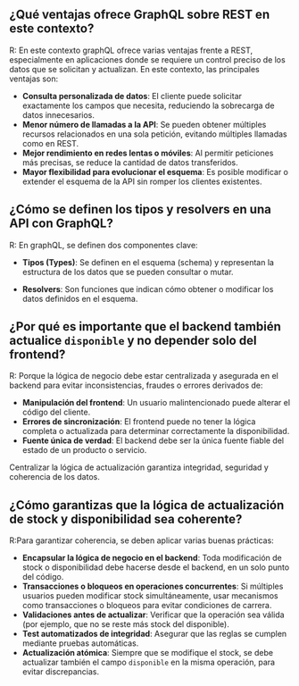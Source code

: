## ¿Qué ventajas ofrece GraphQL sobre REST en este contexto?

R: En este contexto graphQL ofrece varias ventajas frente a REST, especialmente en aplicaciones donde se requiere un control preciso de los datos que se solicitan y actualizan. En este contexto, las principales ventajas son:
- **Consulta personalizada de datos**: El cliente puede solicitar exactamente los campos que necesita, reduciendo la sobrecarga de datos innecesarios.
- **Menor número de llamadas a la API**: Se pueden obtener múltiples recursos relacionados en una sola petición, evitando múltiples llamadas como en REST.
- **Mejor rendimiento en redes lentas o móviles**: Al permitir peticiones más precisas, se reduce la cantidad de datos transferidos.
- **Mayor flexibilidad para evolucionar el esquema**: Es posible modificar o extender el esquema de la API sin romper los clientes existentes.

## ¿Cómo se definen los tipos y resolvers en una API con GraphQL?
R: En graphQL, se definen dos componentes clave:

- **Tipos (Types)**: Se definen en el esquema (schema) y representan la estructura de los datos que se pueden consultar o mutar.

- **Resolvers**: Son funciones que indican cómo obtener o modificar los datos definidos en el esquema. 

## ¿Por qué es importante que el backend también actualice `disponible` y no depender solo del frontend?

R: Porque la lógica de negocio debe estar centralizada y asegurada en el backend para evitar inconsistencias, fraudes o errores derivados de:

- **Manipulación del frontend**: Un usuario malintencionado puede alterar el código del cliente.
- **Errores de sincronización**: El frontend puede no tener la lógica completa o actualizada para determinar correctamente la disponibilidad.
- **Fuente única de verdad**: El backend debe ser la única fuente fiable del estado de un producto o servicio.

Centralizar la lógica de actualización garantiza integridad, seguridad y coherencia de los datos.

## ¿Cómo garantizas que la lógica de actualización de stock y disponibilidad sea coherente?

R:Para garantizar coherencia, se deben aplicar varias buenas prácticas:

- **Encapsular la lógica de negocio en el backend**: Toda modificación de stock o disponibilidad debe hacerse desde el backend, en un solo punto del código.
- **Transacciones o bloqueos en operaciones concurrentes**: Si múltiples usuarios pueden modificar stock simultáneamente, usar mecanismos como transacciones o bloqueos para evitar condiciones de carrera.
- **Validaciones antes de actualizar**: Verificar que la operación sea válida (por ejemplo, que no se reste más stock del disponible).
- **Test automatizados de integridad**: Asegurar que las reglas se cumplen mediante pruebas automáticas.
- **Actualización atómica**: Siempre que se modifique el stock, se debe actualizar también el campo `disponible` en la misma operación, para evitar discrepancias.